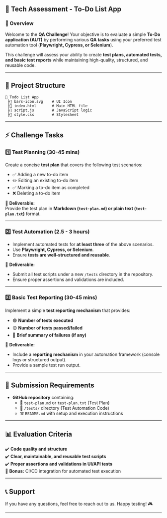 ## **📝 Tech Assessment - To-Do List App**

### **📌 Overview**
Welcome to the **QA Challenge**! Your objective is to evaluate a simple **To-Do application (AUT)** by performing various **QA tasks** using your preferred test automation tool (**Playwright, Cypress, or Selenium**).

This challenge will assess your ability to create **test plans, automated tests, and basic test reports** while maintaining high-quality, structured, and reusable code.

---

## **💂️ Project Structure**
```
📆 Todo List App
 ├📄 bars-icon.svg    # UI Icon
 ├📄 index.html       # Main HTML file
 ├📄 script.js        # JavaScript logic
 ├📄 style.css        # Stylesheet
```

---

## **⚡ Challenge Tasks**
### **1️⃣ Test Planning (30-45 mins)**
Create a concise **test plan** that covers the following test scenarios:
- ✅ Adding a new to-do item
- ✏️ Editing an existing to-do item
- ✅ Marking a to-do item as completed
- ❌ Deleting a to-do item

📌 **Deliverable:**  
Provide the test plan in **Markdown (`test-plan.md`) or plain text (`test-plan.txt`)** format.

---

### **2️⃣ Test Automation (2.5 - 3 hours)**
- Implement automated tests for **at least three** of the above scenarios.
- Use **Playwright, Cypress, or Selenium**.
- Ensure **tests are well-structured and reusable**.

📌 **Deliverable:**  
- Submit all test scripts under a new `/tests` directory in the repository.
- Ensure proper assertions and validations are included.

---

### **3️⃣ Basic Test Reporting (30-45 mins)**
Implement a simple **test reporting mechanism** that provides:
- 🟢 **Number of tests executed**
- 🟡 **Number of tests passed/failed**
- 🔴 **Brief summary of failures (if any)**

📌 **Deliverable:**  
- Include a **reporting mechanism** in your automation framework (console logs or structured output).
- Provide a sample test run output.

---

## **💪 Submission Requirements**
- **GitHub repository** containing:
  - 📄 `test-plan.md` or `test-plan.txt` (Test Plan)
  - 🥞 `/tests/` directory (Test Automation Code)
  - ⚒️ `README.md` with setup and execution instructions

---

## **📊 Evaluation Criteria**
✔️ **Code quality and structure**  
✔️ **Clear, maintainable, and reusable test scripts**  
✔️ **Proper assertions and validations in UI/API tests**  
🌟 **Bonus:** CI/CD integration for automated test execution  

---

## **📞 Support**
If you have any questions, feel free to reach out to us. Happy testing! 🎮  

---

